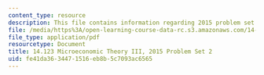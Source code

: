 ```yaml
---
content_type: resource
description: This file contains information regarding 2015 problem set 2.
file: /media/https%3A/open-learning-course-data-rc.s3.amazonaws.com/14-123-microeconomic-theory-iii-spring-2015/fe41da3634471516eb8b5c7093ac6565_MIT14_123S15_PSet_2_15.pdf
file_type: application/pdf
resourcetype: Document
title: 14.123 Microeconomic Theory III, 2015 Problem Set 2
uid: fe41da36-3447-1516-eb8b-5c7093ac6565
---
```

